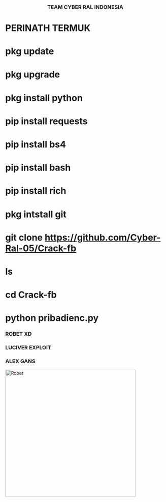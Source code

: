<h3 align="center">TEAM CYBER RAL INDONESIA</h3>


<p align="left">
</p>

# PERINATH TERMUK

# pkg update

# pkg upgrade

# pkg install python

# pip install requests

# pip install bs4

# pip install bash

# pip install rich

# pkg intstall git

# git clone https://github.com/Cyber-Ral-05/Crack-fb

# ls

# cd Crack-fb

# python pribadienc.py

<h3 align="left">ROBET XD</h3>
<h3 align="left">LUCIVER EXPLOIT</h3>
<h3 align="left">ALEX GANS</h3>
<p><a href="https://ko-fi.com/Robet"> <img align="left" src="https://www.top4top.me/do.php?imgf=top4top_meb7314c99761c1.jpg" height="400" width="410" alt="Robet" /></a></p><br><br>




















